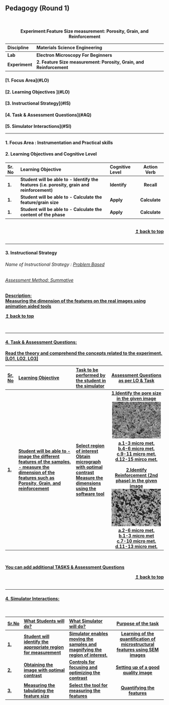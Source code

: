 ## Pedagogy (Round 1)
<p align="center">
<br>
<br>
<b>Experiment:Feature Size measurement: Porosity, Grain, and Reinforcement <a name="top"></a> <br>
</p>

<b>Discipline | <b>Materials Science Engineering
:--|:--|
<b> Lab | <b> Electron Microscopy For Beginners
<b> Experiment|     <b> 2. Feature Size measurement: Porosity, Grain, and Reinforcement


<h4> [1. Focus Area](#LO)
<h4> [2. Learning Objectives ](#LO)
<h4> [3. Instructional Strategy](#IS)
<h4> [4. Task & Assessment Questions](#AQ)
<h4> [5. Simulator Interactions](#SI)
<hr>

<a name="LO"></a>
#### 1. Focus Area : Instrumentation and Practical skills

#### 2. Learning Objectives and Cognitive Level


Sr. No |	Learning Objective	| Cognitive Level | Action Verb
:--|:--|:--|:-:
1.| Student will be able to -   Identify the features (i.e. porosity, grain and reinforcement) | Identify | Recall
1.| Student will be able to - 	Calculate the feature/grain size | Apply | Calculate
1.| Student will be able to -   Calculate the content of the phase | Apply | Calculate



<br/>
<div align="right">
    <b><a href="#top">↥ back to top</a></b>
</div>
<br/>
<hr>

<a name="IS"></a>
#### 3. Instructional Strategy
###### Name of Instructional Strategy  :    <u> Problem Based
###### Assessment Method: Summative

<u> <b>Description: </b> 
<br>
 Measuring the dimension of the features on the real images using animation aided tools

 <b><a href="#top">↥ back to top</a></b>
</div>
<br/>
<hr>

<a name="AQ"></a>
#### 4. Task & Assessment Questions:

Read the theory and comprehend the concepts related to the experiment. [LO1, LO2, LO3]
<br>

Sr. No |	Learning Objective	| Task to be performed by <br> the student  in the simulator | Assessment Questions as per LO & Task
:--|:--|:--|:-:
1.|  Student will be able to - image the different features of the samples. - measure the dimension of the features such as Porosity, Grain, and reinforcement |Select region of interest<br>Obtain micrograph with optimal contrast<br>Measure the dimensions using the software tool | 1.Identify the pore size in the given image <img src="images/se.png"/><br>a.1-3 micro met.<br>b.4-6 micro met.<br>c.9-11 micro met.<br>d.12-15 mirco met.<br><br>2.Identify Reinforcement (2nd phase) in the given image <img src="images/bse.png"/> <br>a.2-6 micro met.<br>b.1-3 micro met<br>c.7-10 micro met.<br>d.11-13 micro met.





 <br>

 <u> You can add additional TASKS & Assessment Questions <u>
<br/>
<div align="right">
    <b><a href="#top">↥ back to top</a></b>
</div>
<br/>
<hr>

<a name="SI"></a>

#### 4. Simulator Interactions:
<br>

Sr.No | What Students will do? |	What Simulator will do?	| Purpose of the task
:--|:--|:--|:--:
1.| Student will identify the appropriate region for measurement | Simulator enables moving the samples and magnifying the region of interest.  | Learning of the quantification of microstructural features using SEM images
2.| Obtaining the image with optimal contrast | Controls for focusing and optimizing the contrast  | Setting up of a good quality image
3.| Measuring the tabulating the feature size | Select the tool for measuring the features | Quantifying the features
